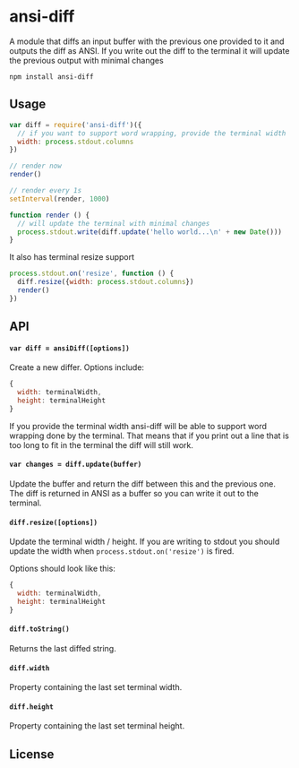 # ansi-diff

A module that diffs an input buffer with the previous one provided to it and outputs the diff as ANSI.
If you write out the diff to the terminal it will update the previous output with minimal changes

```
npm install ansi-diff
```

## Usage

``` js
var diff = require('ansi-diff')({
  // if you want to support word wrapping, provide the terminal width
  width: process.stdout.columns
})

// render now
render()

// render every 1s
setInterval(render, 1000)

function render () {
  // will update the terminal with minimal changes
  process.stdout.write(diff.update('hello world...\n' + new Date()))
}
```

It also has terminal resize support

``` js
process.stdout.on('resize', function () {
  diff.resize({width: process.stdout.columns})
  render()
})
```

## API

#### `var diff = ansiDiff([options])`

Create a new differ. Options include:

``` js
{
  width: terminalWidth,
  height: terminalHeight
}
```

If you provide the terminal width ansi-diff will be able to support word wrapping
done by the terminal. That means that if you print out a line that is too long to fit in the terminal
the diff will still work.

#### `var changes = diff.update(buffer)`

Update the buffer and return the diff between this and the previous one.
The diff is returned in ANSI as a buffer so you can write it out to the terminal.

#### `diff.resize([options])`

Update the terminal width / height. If you are writing to stdout
you should update the width when `process.stdout.on('resize')` is fired.

Options should look like this:

``` js
{
  width: terminalWidth,
  height: terminalHeight
}
```

#### `diff.toString()`

Returns the last diffed string.

#### `diff.width`

Property containing the last set terminal width.

#### `diff.height`

Property containing the last set terminal height.

## License
